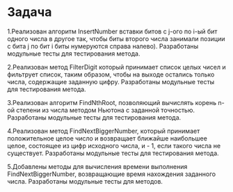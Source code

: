 # Задача 
1.Реализован алгоритм InsertNumber вставки битов с j-ого по i-ый бит одного числа в другое
 так, чтобы биты второго числа занимали позиции с бита j по бит i биты нумеруются справа 
 налево). Разработаны модульные тесты для тестирования метода. 

 2.Реализован метод FilterDigit который принимает список целых чисел и фильтрует список, 
 таким образом, чтобы на выходе остались только числа, содержащие заданную цифру.
 Разработаны модульные тесты для тестирования метода. 

 3.Реализован алгоритм FindNthRoot, позволяющий вычислять корень n-ой степени из числа 
методом Ньютона с заданной точностью. Разработаны модульные тесты для тестирования метода. 

4.Реализован метод FindNextBiggerNumber, который принимает положительное целое число и 
возвращает ближайше наибольшее целое, состоящее из цифр исходного числа, и - 1, если 
такого числа не существует. Разработаны модульные тесты для тестирования метода.

5.Добавлены методы для вычисления времени выполнения FindNextBiggerNumber,
возвращающие время нахождения заданного числа. Разработаны модульные тесты для методов.
